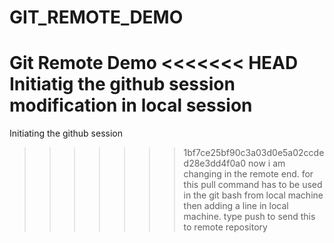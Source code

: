 # GIT_REMOTE_DEMO
Git Remote Demo
<<<<<<< HEAD
Initiatig the github session
modification in local session
=======
Initiating the github session
>>>>>>> 1bf7ce25bf90c3a03d0e5a02ccded28e3dd4f0a0
now i am changing in the remote end. for this pull command has to be used in the git bash from local machine
then adding a line in local machine. type push to send  this to remote repository